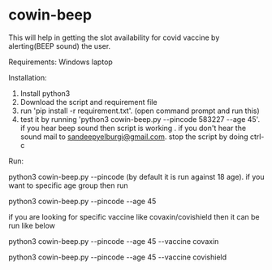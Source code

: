 # cowin-beep
This will help in getting the slot availability for covid vaccine by alerting(BEEP sound) the user.

Requirements:
Windows laptop 

Installation:
1. Install python3
2. Download the script and requirement file
3. run 'pip install -r requirement.txt'. (open command prompt and run this)
4. test it by running 'python3 cowin-beep.py --pincode 583227 --age 45'. if you hear beep sound then script is working . if you don't hear the sound  mail to sandeepyelburgi@gmail.com. stop the script by doing ctrl-c


Run:

python3 cowin-beep.py --pincode <your pincode> (by default it is run against 18 age). if you want to specific age group then run

python3 cowin-beep.py --pincode <your pincode> --age 45
 
if you are looking for specific vaccine like covaxin/covishield then it can be run like below

python3 cowin-beep.py --pincode <your pincode> --age 45 --vaccine covaxin 

python3 cowin-beep.py --pincode <your pincode> --age 45 --vaccine covishield
